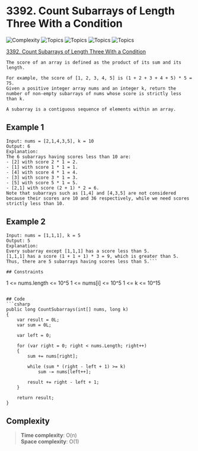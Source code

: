 # 3392. Count Subarrays of Length Three With a Condition

![Complexity](https://img.shields.io/badge/hard-red)
![Topics](https://img.shields.io/badge/array-blue)
![Topics](https://img.shields.io/badge/binary_search-blue)
![Topics](https://img.shields.io/badge/sliding_window-blue)
![Topics](https://img.shields.io/badge/prefix_sum-blue)

[3392. Count Subarrays of Length Three With a Condition](https://leetcode.com/problems/count-subarrays-of-length-three-with-a-condition/description/?envType=daily-question&envId=2025-04-27)

```
The score of an array is defined as the product of its sum and its length.

For example, the score of [1, 2, 3, 4, 5] is (1 + 2 + 3 + 4 + 5) * 5 = 75.
Given a positive integer array nums and an integer k, return the number of non-empty subarrays of nums whose score is strictly less than k.

A subarray is a contiguous sequence of elements within an array.
```

## Example 1

```
Input: nums = [2,1,4,3,5], k = 10
Output: 6
Explanation:
The 6 subarrays having scores less than 10 are:
- [2] with score 2 * 1 = 2.
- [1] with score 1 * 1 = 1.
- [4] with score 4 * 1 = 4.
- [3] with score 3 * 1 = 3. 
- [5] with score 5 * 1 = 5.
- [2,1] with score (2 + 1) * 2 = 6.
Note that subarrays such as [1,4] and [4,3,5] are not considered because their scores are 10 and 36 respectively, while we need scores strictly less than 10.
```

## Example 2

```
Input: nums = [1,1,1], k = 5
Output: 5
Explanation:
Every subarray except [1,1,1] has a score less than 5.
[1,1,1] has a score (1 + 1 + 1) * 3 = 9, which is greater than 5.
Thus, there are 5 subarrays having scores less than 5.```

## Constraints
```

1 <= nums.length <= 10^5
1 <= nums[i] <= 10^5
1 <= k <= 10^15

```

## Code
```csharp
public long CountSubarrays(int[] nums, long k)
{
    var result = 0L;
    var sum = 0L;
    
    var left = 0;

    for (var right = 0; right < nums.Length; right++)
    {
        sum += nums[right];

        while (sum * (right - left + 1) >= k)
            sum -= nums[left++];

        result += right - left + 1;
    }

    return result;
}
```

## Complexity

> **Time complexity**: O(n)  
> **Space complexity**: O(1)